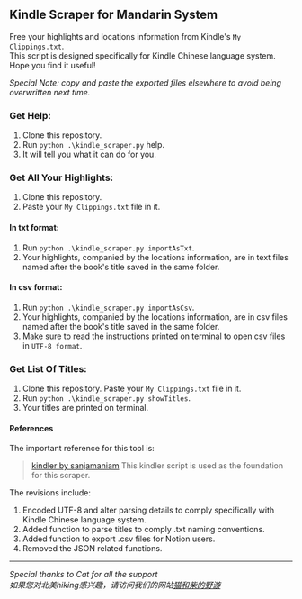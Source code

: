 ## Kindle Scraper for Mandarin System
Free your highlights and locations information from Kindle's `My Clippings.txt`.  
This script is designed specifically for Kindle Chinese language system.  
Hope you find it useful!  

_Special Note: copy and paste the exported files elsewhere to avoid being overwritten next time._

### Get Help:

1. Clone this repository.
2. Run `python .\kindle_scraper.py` help.
3. It will tell you what it can do for you.

### Get All Your Highlights:

1. Clone this repository. 
2. Paste your `My Clippings.txt` file in it.

#### In txt format:
1. Run `python .\kindle_scraper.py importAsTxt`.
2. Your highlights, companied by the locations information, are in text files named after the book's title saved in the same folder.
#### In csv format:
1. Run `python .\kindle_scraper.py importAsCsv`.
2. Your highlights, companied by the locations information, are in csv files named after the book's title saved in the same folder.
3. Make sure to read the instructions printed on terminal to open csv files in `UTF-8 format`.

### Get List Of Titles:

1. Clone this repository. Paste your `My Clippings.txt` file in it.
2. Run `python .\kindle_scraper.py showTitles`.
3. Your titles are printed on terminal.

#### References
The important reference for this tool is:
> [kindler by sanjamaniam](https://github.com/sanjaymaniam/kindler) This kindler script is used as the foundation for this scraper.

The revisions include:
1. Encoded UTF-8 and alter parsing details to comply specifically with Kindle Chinese language system.
2. Added function to parse titles to comply .txt naming conventions.
3. Added function to export .csv files for Notion users.
4. Removed the JSON related functions.

---

_Special thanks to Cat for all the support_  
_如果您对北美hiking感兴趣，请访问我们的网站[猫和柴的野游](https://www.meowshibatravel.com)_